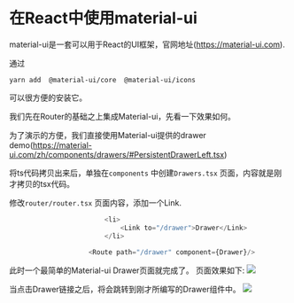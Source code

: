 # 在React中使用material-ui

material-ui是一套可以用于React的UI框架，官网地址(https://material-ui.com). 

通过
```shell script
yarn add  @material-ui/core  @material-ui/icons 
``` 
可以很方便的安装它。 

我们先在Router的基础之上集成Material-ui，先看一下效果如何。

为了演示的方便，我们直接使用Material-ui提供的drawer demo(https://material-ui.com/zh/components/drawers/#PersistentDrawerLeft.tsx)

将ts代码拷贝出来后，单独在`components` 中创建`Drawers.tsx` 页面，内容就是刚才拷贝的tsx代码。

修改`router/router.tsx` 页面内容，添加一个Link. 
```typescript
                        <li>
                            <Link to="/drawer">Drawer</Link>
                        </li>
                        
                    <Route path="/drawer" component={Drawer}/>
```

此时一个最简单的Material-ui Drawer页面就完成了。 页面效果如下:
![](http://ww4.sinaimg.cn/large/006tNc79ly1g5wlsgs0e7j31bc025q2w.jpg)

当点击Drawer链接之后，将会跳转到刚才所编写的Drawer组件中。
![](http://ww1.sinaimg.cn/large/006tNc79ly1g5wlteomx3j31h40ckgoe.jpg)
